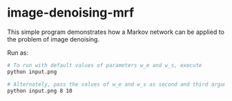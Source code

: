 # image-denoising-mrf

This simple program demonstrates how a Markov network can be applied to the problem of image denoising.

Run as:
```bash
# To run with default values of parameters w_e and w_s, execute
python input.png

# Alternately, pass the values of w_e and w_s as second and third arguments respectively:
python input.png 8 10
```

